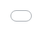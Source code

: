 ```yaml
---
layout: page
permalink: /resume/
title: resume
nav: true
nav_order: 4
---
```


<style>
.resume-iframe {
  position: fixed;
  top: 0;
  left: 0;
  width: 100vw;
  height: 100vh;
  border: none;
  z-index: 1000;
  background: white;
}

.resume-container {
  position: relative;
  width: 100%;
  height: 100vh;
  margin: 0;
  padding: 0;
}

.post {
  margin: 0 !important;
  padding: 0 !important;
}

.container {
  max-width: none !important;
  padding: 0 !important;
}

body {
  overflow: hidden;
}
</style>

<div class="resume-container">
  <iframe 
    src="{{ 'assets/pdf/jishnu_resume.pdf#zoom=50' | relative_url }}" 
    class="resume-iframe"
    title="Jishnu Warrier Resume">
    <p style="padding: 2rem; text-align: center;">
      Your browser does not support PDFs. 
      <a href="{{ 'assets/pdf/jishnu_resume.pdf' | relative_url }}" target="_blank">
        Download the PDF
      </a> 
      to view it.
    </p>
  </iframe>
</div>
